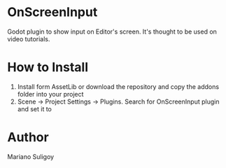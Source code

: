 # OnScreenInput
Godot plugin to show input on Editor's screen.
It's thought to be used on video tutorials.

# How to Install
1. Install form AssetLib or download the repository and copy the addons folder into your project
2. Scene -> Project Settings -> Plugins. Search for OnScreenInput plugin and set it to <Active>

# Author
Mariano Suligoy